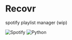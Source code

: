 # Recovr
spotify playlist manager (wip)

![Spotify](https://img.shields.io/badge/Spotify-1ED760?style=for-the-badge&logo=spotify&logoColor=white) ![Python](https://img.shields.io/badge/python-3670A0?style=for-the-badge&logo=python&logoColor=ffdd54)
